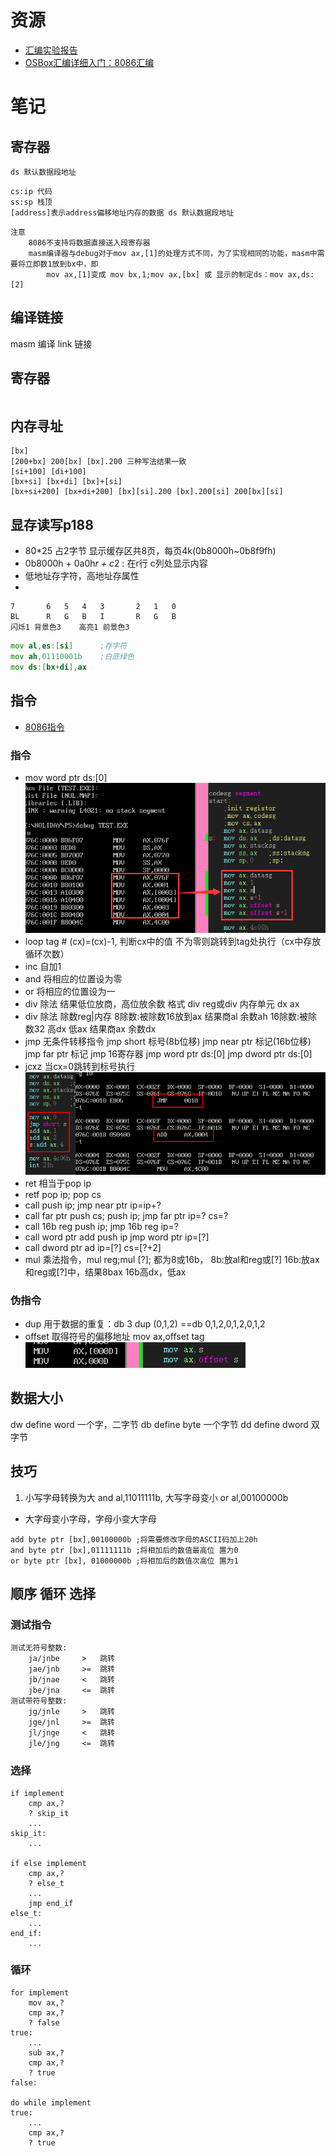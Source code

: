 # 资源
* [汇编实验报告](http://m.dongjinxudianchi.com/ztnews/kghfdh9d8kaadh898b8ahlej.html)
* [OSBox汇编详细入门：8086汇编](http://feichashao.com/dosbox_basic_tutorial/)
# 笔记
## 寄存器

```
ds 默认数据段地址
```
```
cs:ip 代码
ss:sp 栈顶
[address]表示address偏移地址内存的数据 ds 默认数据段地址
```
```
注意
	8086不支持将数据直接送入段寄存器
	masm编译器与debug对于mov ax,[1]的处理方式不同，为了实现相同的功能，masm中需要将立即数1放到bx中，即
		mov ax,[1]变成 mov bx,1;mov ax,[bx] 或 显示的制定ds：mov ax,ds:[2]
```

## 编译链接
masm	编译
link	链接
## 寄存器
```
```

## 内存寻址
```
[bx]
[200+bx] 200[bx] [bx].200 三种写法结果一致
[si+100] [di+100]
[bx+si] [bx+di] [bx]+[si]
[bx+si+200] [bx+di+200] [bx][si].200 [bx].200[si] 200[bx][si]
```
## 显存读写p188
* 80*25 占2字节 显示缓存区共8页，每页4k(0b8000h~0b8f9fh)
* 0b8000h + 0a0h*r + c*2 : 在r行 c列处显示内容
* 低地址存字符，高地址存属性
* 
```
7		6	5	4	3		2	1	0
BL 		R 	G 	B 	I 		R 	G 	B
闪烁1	背景色3 	高亮1	前景色3
```
```asm
mov al,es:[si]		;存字符
mov ah,01110001b	;白底绿色
mov ds:[bx+di],ax
```

## 指令

* [8086指令](http://www.electronics.dit.ie/staff/tscarff/8086_instruction_set/8086_instruction_set.html)

### 指令
* mov word ptr ds:[0] ![mov-question](img/mov-tag.png)
* loop tag # (cx)=(cx)-1, 判断cx中的值 不为零则跳转到tag处执行（cx中存放循环次数）
* inc 自加1
* and 将相应的位置设为零
* or 	将相应的位置设为一
* div 除法 结果低位放商，高位放余数 格式 div reg或div 内存单元 dx ax
* div 除法 除数reg|内存 8除数:被除数16放到ax 结果商al 余数ah  16除数:被除数32 高dx 低ax 结果商ax 余数dx
* jmp 无条件转移指令 jmp short 标号(8b位移)  jmp near ptr 标记(16b位移) jmp far ptr 标记 jmp 16寄存器 jmp word ptr ds:[0] jmp dword ptr ds:[0]
* jcxz 当cx=0跳转到标号执行
![依据位移进行转移](img/jmp-tag.png)
* ret 	相当于pop ip
* retf	pop ip; pop cs
* call <tag> 		push ip; jmp near ptr <tag>				ip=ip+?
* call far ptr 		push cs; push ip; jmp far ptr <tag>		ip=? cs=?
* call 16b reg 		push ip; jmp 16b reg 					ip=?
* call word ptr add push ip jmp word ptr 					ip=[?]
* call dword ptr ad  										ip=[?] cs=[?+2]
* mul	乘法指令，mul reg;mul [?]; 都为8或16b， 8b:放al和reg或[?] 16b:放ax和reg或[?]中，结果8bax 16b高dx，低ax

### 伪指令

* dup 用于数据的重复：db 3 dup (0,1,2) ==db 0,1,2,0,1,2,0,1,2
* offset 取得符号的偏移地址 mov ax,offset tag
![offset](img/offset.png)

## 数据大小

dw define word 一个字，二字节
db define byte 一个字节
dd define dword 双字节

## 技巧
1. 小写字母转换为大 and al,11011111b, 大写字母变小 or al,00100000b
* 大字母变小字母，字母小变大字母
```
add byte ptr [bx],00100000b	;将需要修改字母的ASCII码加上20h
and byte ptr [bx],01111111b	;将相加后的数值最高位 置为0
or byte ptr [bx], 01000000b	;将相加后的数值次高位 置为1
```


## 顺序 循环 选择

### 测试指令
```
测试无符号整数:
	ja/jnbe		>	跳转
	jae/jnb 	>=	跳转
	jb/jnae		<	跳转
	jbe/jna 	<=	跳转
测试带符号整数:
	jg/jnle 	>	跳转
	jge/jnl 	>=	跳转
	jl/jnge 	<	跳转
	jle/jng 	<=	跳转
```

### 选择
```
if implement
    cmp ax,?
    ? skip_it
    ...
skip_it:
	...

if else implement
	cmp ax,?
	? else_t
	...
	jmp end_if
else_t:
	...
end_if:
	...
```

### 循环
```
for implement
	mov ax,?
	cmp ax,?
	? false
true:
	...
	sub ax,?
	cmp ax,?
	? true
false:

do while implement
true:
	...
	cmp ax,?
	? true
```
